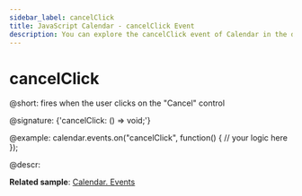 ```yaml
---
sidebar_label: cancelClick
title: JavaScript Calendar - cancelClick Event
description: You can explore the cancelClick event of Calendar in the documentation of the DHTMLX JavaScript UI library. Browse developer guides and API reference, try out code examples and live demos, and download a free 30-day evaluation version of DHTMLX Suite.
---
```


# cancelClick

@short: fires when the user clicks on the "Cancel" control

@signature: {'cancelClick: () => void;'}

@example:
calendar.events.on("cancelClick", function() {
    // your logic here
});

@descr:

**Related sample**: [Calendar. Events](https://snippet.dhtmlx.com/7kj7fiek)
